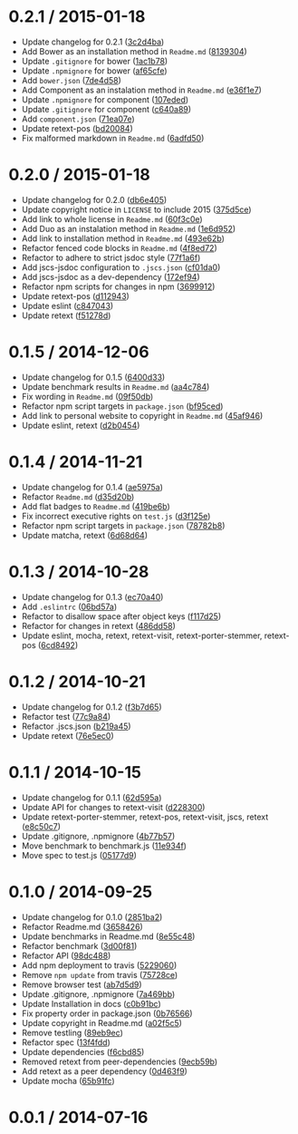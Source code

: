 <!--mdast setext-->

<!--lint disable no-multiple-toplevel-headings-->

<!--lint disable maximum-line-length-->

0.2.1 / 2015-01-18
==================

*   Update changelog for 0.2.1 ([3c2d4ba](https://github.com/wooorm/retext-keywords/commit/3c2d4ba))
*   Add Bower as an installation method in `Readme.md` ([8139304](https://github.com/wooorm/retext-keywords/commit/8139304))
*   Update `.gitignore` for bower ([1ac1b78](https://github.com/wooorm/retext-keywords/commit/1ac1b78))
*   Update `.npmignore` for bower ([af65cfe](https://github.com/wooorm/retext-keywords/commit/af65cfe))
*   Add `bower.json` ([7de4d58](https://github.com/wooorm/retext-keywords/commit/7de4d58))
*   Add Component as an instalation method in `Readme.md` ([e36f1e7](https://github.com/wooorm/retext-keywords/commit/e36f1e7))
*   Update `.npmignore` for component ([107eded](https://github.com/wooorm/retext-keywords/commit/107eded))
*   Update `.gitignore` for component ([c640a89](https://github.com/wooorm/retext-keywords/commit/c640a89))
*   Add `component.json` ([71ea07e](https://github.com/wooorm/retext-keywords/commit/71ea07e))
*   Update retext-pos ([bd20084](https://github.com/wooorm/retext-keywords/commit/bd20084))
*   Fix malformed markdown in `Readme.md` ([6adfd50](https://github.com/wooorm/retext-keywords/commit/6adfd50))

0.2.0 / 2015-01-18
==================

*   Update changelog for 0.2.0 ([db6e405](https://github.com/wooorm/retext-keywords/commit/db6e405))
*   Update copyright notice in `LICENSE` to include 2015 ([375d5ce](https://github.com/wooorm/retext-keywords/commit/375d5ce))
*   Add link to whole license in `Readme.md` ([60f3c0e](https://github.com/wooorm/retext-keywords/commit/60f3c0e))
*   Add Duo as an instalation method in `Readme.md` ([1e6d952](https://github.com/wooorm/retext-keywords/commit/1e6d952))
*   Add link to installation method in `Readme.md` ([493e62b](https://github.com/wooorm/retext-keywords/commit/493e62b))
*   Refactor fenced code blocks in `Readme.md` ([4f8ed72](https://github.com/wooorm/retext-keywords/commit/4f8ed72))
*   Refactor to adhere to strict jsdoc style ([77f1a6f](https://github.com/wooorm/retext-keywords/commit/77f1a6f))
*   Add jscs-jsdoc configuration to `.jscs.json` ([cf01da0](https://github.com/wooorm/retext-keywords/commit/cf01da0))
*   Add jscs-jsdoc as a dev-dependency ([172ef94](https://github.com/wooorm/retext-keywords/commit/172ef94))
*   Refactor npm scripts for changes in npm ([3699912](https://github.com/wooorm/retext-keywords/commit/3699912))
*   Update retext-pos ([d112943](https://github.com/wooorm/retext-keywords/commit/d112943))
*   Update eslint ([c847043](https://github.com/wooorm/retext-keywords/commit/c847043))
*   Update retext ([f51278d](https://github.com/wooorm/retext-keywords/commit/f51278d))

0.1.5 / 2014-12-06
==================

*   Update changelog for 0.1.5 ([6400d33](https://github.com/wooorm/retext-keywords/commit/6400d33))
*   Update benchmark results in `Readme.md` ([aa4c784](https://github.com/wooorm/retext-keywords/commit/aa4c784))
*   Fix wording in `Readme.md` ([09f50db](https://github.com/wooorm/retext-keywords/commit/09f50db))
*   Refactor npm script targets in `package.json` ([bf95ced](https://github.com/wooorm/retext-keywords/commit/bf95ced))
*   Add link to personal website to copyright in `Readme.md` ([45af946](https://github.com/wooorm/retext-keywords/commit/45af946))
*   Update eslint, retext ([d2b0454](https://github.com/wooorm/retext-keywords/commit/d2b0454))

0.1.4 / 2014-11-21
==================

*   Update changelog for 0.1.4 ([ae5975a](https://github.com/wooorm/retext-keywords/commit/ae5975a))
*   Refactor `Readme.md` ([d35d20b](https://github.com/wooorm/retext-keywords/commit/d35d20b))
*   Add flat badges to `Readme.md` ([419be6b](https://github.com/wooorm/retext-keywords/commit/419be6b))
*   Fix incorrect executive rights on `test.js` ([d3f125e](https://github.com/wooorm/retext-keywords/commit/d3f125e))
*   Refactor npm script targets in `package.json` ([78782b8](https://github.com/wooorm/retext-keywords/commit/78782b8))
*   Update matcha, retext ([6d68d64](https://github.com/wooorm/retext-keywords/commit/6d68d64))

0.1.3 / 2014-10-28
==================

*   Update changelog for 0.1.3 ([ec70a40](https://github.com/wooorm/retext-keywords/commit/ec70a40))
*   Add `.eslintrc` ([06bd57a](https://github.com/wooorm/retext-keywords/commit/06bd57a))
*   Refactor to disallow space after object keys ([f117d25](https://github.com/wooorm/retext-keywords/commit/f117d25))
*   Refactor for changes in retext ([486dd58](https://github.com/wooorm/retext-keywords/commit/486dd58))
*   Update eslint, mocha, retext, retext-visit, retext-porter-stemmer, retext-pos ([6cd8492](https://github.com/wooorm/retext-keywords/commit/6cd8492))

0.1.2 / 2014-10-21
==================

*   Update changelog for 0.1.2 ([f3b7d65](https://github.com/wooorm/retext-keywords/commit/f3b7d65))
*   Refactor test ([77c9a84](https://github.com/wooorm/retext-keywords/commit/77c9a84))
*   Refactor .jscs.json ([b219a45](https://github.com/wooorm/retext-keywords/commit/b219a45))
*   Update retext ([76e5ec0](https://github.com/wooorm/retext-keywords/commit/76e5ec0))

0.1.1 / 2014-10-15
==================

*   Update changelog for 0.1.1 ([62d595a](https://github.com/wooorm/retext-keywords/commit/62d595a))
*   Update API for changes to retext-visit ([d228300](https://github.com/wooorm/retext-keywords/commit/d228300))
*   Update retext-porter-stemmer, retext-pos, retext-visit, jscs, retext ([e8c50c7](https://github.com/wooorm/retext-keywords/commit/e8c50c7))
*   Update .gitignore, .npmignore ([4b77b57](https://github.com/wooorm/retext-keywords/commit/4b77b57))
*   Move benchmark to benchmark.js ([11e934f](https://github.com/wooorm/retext-keywords/commit/11e934f))
*   Move spec to test.js ([05177d9](https://github.com/wooorm/retext-keywords/commit/05177d9))

0.1.0 / 2014-09-25
==================

*   Update changelog for 0.1.0 ([2851ba2](https://github.com/wooorm/retext-keywords/commit/2851ba2))
*   Refactor Readme.md ([3658426](https://github.com/wooorm/retext-keywords/commit/3658426))
*   Update benchmarks in Readme.md ([8e55c48](https://github.com/wooorm/retext-keywords/commit/8e55c48))
*   Refactor benchmark ([3d00f81](https://github.com/wooorm/retext-keywords/commit/3d00f81))
*   Refactor API ([98dc488](https://github.com/wooorm/retext-keywords/commit/98dc488))
*   Add npm deployment to travis ([5229060](https://github.com/wooorm/retext-keywords/commit/5229060))
*   Remove `npm update` from travis ([75728ce](https://github.com/wooorm/retext-keywords/commit/75728ce))
*   Remove browser test ([ab7d5d9](https://github.com/wooorm/retext-keywords/commit/ab7d5d9))
*   Update .gitignore, .npmignore ([7a469bb](https://github.com/wooorm/retext-keywords/commit/7a469bb))
*   Update Installation in docs ([c0b91bc](https://github.com/wooorm/retext-keywords/commit/c0b91bc))
*   Fix property order in package.json ([0b76566](https://github.com/wooorm/retext-keywords/commit/0b76566))
*   Update copyright in Readme.md ([a02f5c5](https://github.com/wooorm/retext-keywords/commit/a02f5c5))
*   Remove testling ([89eb9ec](https://github.com/wooorm/retext-keywords/commit/89eb9ec))
*   Refactor spec ([13f4fdd](https://github.com/wooorm/retext-keywords/commit/13f4fdd))
*   Update dependencies ([f6cbd85](https://github.com/wooorm/retext-keywords/commit/f6cbd85))
*   Removed retext from peer-dependencies ([9ecb59b](https://github.com/wooorm/retext-keywords/commit/9ecb59b))
*   Add retext as a peer dependency ([0d463f9](https://github.com/wooorm/retext-keywords/commit/0d463f9))
*   Update mocha ([65b91fc](https://github.com/wooorm/retext-keywords/commit/65b91fc))

0.0.1 / 2014-07-16
==================
